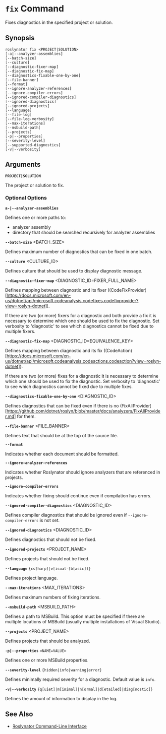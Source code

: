 
# `fix` Command

Fixes diagnostics in the specified project or solution.

## Synopsis

```
roslynator fix <PROJECT|SOLUTION>
[-a|--analyzer-assemblies]
[--batch-size]
[--culture]
[--diagnostic-fixer-map]
[--diagnostic-fix-map]
[--diagnostics-fixable-one-by-one]
[--file-banner]
[--format]
[--ignore-analyzer-references]
[--ignore-compiler-errors]
[--ignored-compiler-diagnostics]
[--ignored-diagnostics]
[--ignored-projects]
[--language]
[--file-log]
[--file-log-verbosity]
[--max-iterations]
[--msbuild-path]
[--projects]
[-p|--properties]
[--severity-level]
[--supported-diagnostics]
[-v|--verbosity]
```

## Arguments

**`PROJECT|SOLUTION`**

The project or solution to fix.

### Optional Options

**`a-|--analyzer-assemblies`** <PATH>

Defines one or more paths to:

* analyzer assembly
* directory that should be searched recursively for analyzer assemblies

**`--batch-size`** <BATCH_SIZE>

Defines maximum number of diagnostics that can be fixed in one batch.

**`--culture`** <CULTURE_ID>

Defines culture that should be used to display diagnostic message.

**`--diagnostic-fixer-map`** <DIAGNOSTIC_ID=FIXER_FULL_NAME>

Defines mapping between diagnostic and its fixer ((CodeFixProvider)[https://docs.microsoft.com/en-us/dotnet/api/microsoft.codeanalysis.codefixes.codefixprovider?view=roslyn-dotnet]).

If there are two (or more) fixers for a diagnostic and both provide a fix it is necessary to determine which one should be used to fix the diagnostic.
Set verbosity to 'diagnostic' to see which diagnostics cannot be fixed due to multiple fixers.

**`--diagnostic-fix-map`** <DIAGNOSTIC_ID=EQUIVALENCE_KEY>

Defines mapping between diagnostic and its fix ((CodeAction)[https://docs.microsoft.com/en-us/dotnet/api/microsoft.codeanalysis.codeactions.codeaction?view=roslyn-dotnet]).

If there are two (or more) fixes for a diagnostic it is necessary to determine which one should be used to fix the diagnostic.
Set verbosity to 'diagnostic' to see which diagnostics cannot be fixed due to multiple fixes.

**`--diagnostics-fixable-one-by-one`** <DIAGNOSTIC_ID>

Defines diagnostics that can be fixed even if there is no (FixAllProvider)[https://github.com/dotnet/roslyn/blob/master/docs/analyzers/FixAllProvider.md] for them.

**`--file-banner`** <FILE_BANNER>

Defines text that should be at the top of the source file.

**`--format`**

Indicates whether each document should be formatted.

**`--ignore-analyzer-references`**

Indicates whether Roslynator should ignore analyzers that are referenced in projects.

**`--ignore-compiler-errors`**

Indicates whether fixing should continue even if compilation has errors.

**`--ignored-compiler-diagnostics`** <DIAGNOSTIC_ID>

Defines compiler diagnostics that should be ignored even if `--ignore-compiler-errors` is not set.

**`--ignored-diagnostics`** <DIAGNOSTIC_ID>

Defines diagnostics that should not be fixed.

**`--ignored-projects`** <PROJECT_NAME>

Defines projects that should not be fixed.

**`--language`** `{cs[harp]|v[isual-]b[asic])}`

Defines project language.

**`--max-iterations`** <MAX_ITERATIONS>

Defines maximum numbers of fixing iterations.

**`--msbuild-path`** <MSBUILD_PATH>

Defines a path to MSBuild. This option must be specified if there are multiple locations of MSBuild (usually multiple installations of Visual Studio).

**`--projects`** <PROJECT_NAME>

Defines projects that should be analyzed.

**`-p|--properties`** `<NAME=VALUE>`

Defines one or more MSBuild properties.

**`--severity-level`** `{hidden|info|warning|error}`

Defines minimally required severity for a diagnostic. Default value is `info`.

**`-v|--verbosity`** `{q[uiet]|m[inimal]|n[ormal]|d[etailed]|diag[nostic]}`

Defines the amount of information to display in the log.

## See Also

* [Roslynator Command-Line Interface](README.md)
